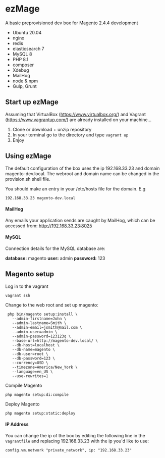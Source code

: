 # ezMage

A basic preprovisioned dev box for Magento 2.4.4 development

- Ubuntu 20.04
- nginx
- redis
- elasticsearch 7
- MySQL 8
- PHP 8.1
- composer
- Xdebug
- MailHog
- node & npm
- Gulp, Grunt

## Start up ezMage
Assuming that VirtualBox (https://www.virtualbox.org/) and Vagrant (https://www.vagrantup.com/) are already installed on your machine...

1. Clone or download + unzip repository
2. In your terminal go to the directory and type `vagrant up`
3. Enjoy

## Using ezMage


The default configuration of the box uses the ip 192.168.33.23 and domain magento-dev.local.  The webroot and domain name can be changed in the provision.sh shell file.


You should make an entry in your /etc/hosts file for the domain. E.g

`192.168.33.23 magento-dev.local`


#### MailHog
Any emails your application sends are caught by MailHog, which can be accessed from:
http://192.168.33.23:8025

#### MySQL
Connection details for the MySQL database are:

**database:** magento
**user:** admin
**password:** 123


## Magento setup

Log in to the vagrant

```
vagrant ssh

```

Change to the web root and set up magento:


```
 php bin/magento setup:install \
   --admin-firstname=John \
   --admin-lastname=Smith \
   --admin-email=jsmith@mail.com \
   --admin-user=admin \
   --admin-password=123123q \
   --base-url=http://magento-dev.local/ \
   --db-host=localhost \
   --db-name=magento \
   --db-user=root \
   --db-password=123 \
   --currency=USD \
   --timezone=America/New_York \
   --language=en_US \
   --use-rewrites=1

```

Compile Magento

```
php magento setup:di:compile

```

Deploy Magento

```
php magento setup:static:deploy

```

#### IP Address
You can change the ip of the box by editing the following line in the `Vagrantfile` and replacing 192.168.33.23 with the ip you'd like to use:

`config.vm.network "private_network", ip: "192.168.33.23"`
